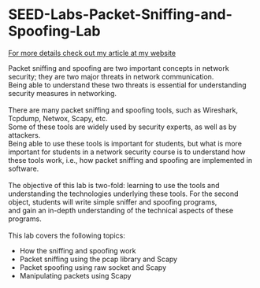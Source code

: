 # SEED-Labs-Packet-Sniffing-and-Spoofing-Lab

[For more details check out my article at my website](https://dorazaria.github.io/network/packet-sniffing-and-spoofing-lab/) <br>

Packet sniffing and spoofing are two important concepts in network security; they are two major threats in network communication. <br>
Being able to understand these two threats is essential for understanding security measures in networking.<br><br>
There are many packet sniffing and spoofing tools, such as Wireshark, Tcpdump, Netwox, Scapy, etc. <br>
Some of these tools are widely used by security experts, as well as by attackers.<br>
Being able to use these tools is important for students, but what is more important for students in a network security course is to understand how these tools work, 
i.e., how packet sniffing and spoofing are implemented in software.<br><br>
The objective of this lab is two-fold: learning to use the tools and understanding the technologies underlying these tools. 
For the second object, students will write simple sniffer and spoofing programs, <br> and gain an in-depth understanding of the technical aspects of these programs. <br><br>
This lab covers the following topics:
* How the sniffing and spoofing work
* Packet sniffing using the pcap library and Scapy
* Packet spoofing using raw socket and Scapy
* Manipulating packets using Scapy
